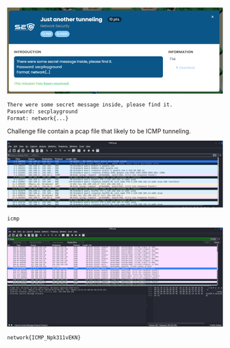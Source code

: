

![image-20240413231832726](./assets/image-20240413231832726.png)

```
There were some secret message inside, please find it.
Password: secplayground
Format: network{...}
```

Challenge file contain a pcap file that likely to be ICMP tunneling.

![image-20240416000239905](./assets/image-20240416000239905.png)

```
icmp
```

![image-20240413231713210](./assets/image-20240413231713210.png)

```
network{ICMP_Npk311vEKN}
```


